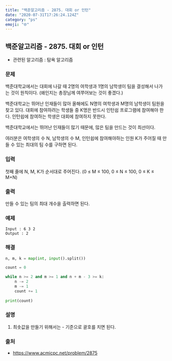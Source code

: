 ```yaml
---
title: "백준알고리즘 - 2875. 대회 or 인턴"
date: "2020-07-31T17:26:24.124Z"
category: "ps"
emoji: "🌐"
---
```


## 백준알고리즘 - 2875. 대회 or 인턴

- 관련된 알고리즘 : 탐욕 알고리즘

### 문제

백준대학교에서는 대회에 나갈 때 2명의 여학생과 1명의 남학생이 팀을 결성해서 나가는 것이 원칙이다. (왜인지는 총장님께 여쭈어보는 것이 좋겠다.)

백준대학교는 뛰어난 인재들이 많아 올해에도 N명의 여학생과 M명의 남학생이 팀원을 찾고 있다. 대회에 참여하려는 학생들 중 K명은 반드시 인턴쉽 프로그램에 참여해야 한다. 인턴쉽에 참여하는 학생은 대회에 참여하지 못한다.

백준대학교에서는 뛰어난 인재들이 많기 때문에, 많은 팀을 만드는 것이 최선이다.

여러분은 여학생의 수 N, 남학생의 수 M, 인턴쉽에 참여해야하는 인원 K가 주어질 때 만들 수 있는 최대의 팀 수를 구하면 된다.

### 입력

첫째 줄에 N, M, K가 순서대로 주어진다. (0 ≤ M ≤ 100, 0 ≤ N ≤ 100, 0 ≤ K ≤ M+N)

### 출력

만들 수 있는 팀의 최대 개수을 출력하면 된다.

### 예제

```
Input : 6 3 2
Output : 2
```

### 해결 

```python
n, m, k = map(int, input().split())

count = 0

while n >= 2 and m >= 1 and n + m - 3 >= k:
    n -= 2
    m -= 1
    count += 1
    
print(count)
```

### 설명

1. 최솟값을 만들기 위해서는 - 기준으로 괄호를 치면 된다.

### 출처

- https://www.acmicpc.net/problem/2875
